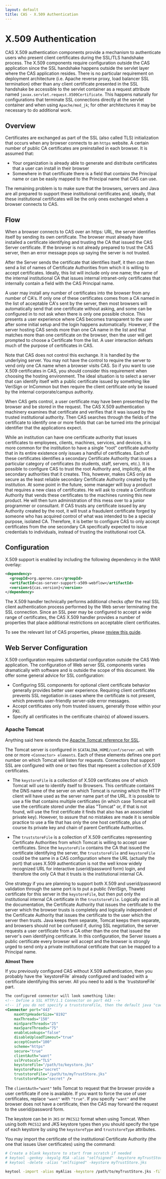 ```yaml
---
layout: default
title: CAS - X.509 Authentication
---
```


# X.509 Authentication

CAS X.509 authentication components provide a mechanism to authenticate users who present client certificates during
the SSL/TLS handshake process. The X.509 components require configuration outside the CAS application since the
SSL handshake happens outside the servlet layer where the CAS application resides. There is no particular requirement
on deployment architecture (i.e. Apache reverse proxy, load balancer SSL termination) other than any client
certificate presented in the SSL handshake be accessible to the servlet container as a request attribute named
`javax.servlet.request.X509Certificate`. This happens naturally for configurations that terminate SSL connections
directly at the servlet container and when using `Apache/mod_jk`; for other architectures it may be necessary to do
additional work.

## Overview

Certificates are exchanged as part of the SSL (also called TLS) initialization that occurs when any browser connects to an `https` website.
A certain number of public CA certificates are preinstalled in each browser. It is assumed that:

- Your organization is already able to generate and distribute certificates that a user can install in their browser
- Somewhere in that certificate there is a field that contains the Principal name or can be easily mapped to the Principal name that CAS can use.

The remaining problem is to make sure that the browsers, servers and Java are all prepared to support these institutional certificates and, ideally,
that these institutional certificates will be the only ones exchanged when a browser connects to CAS.

## Flow

When a browser connects to CAS over an https: URL, the server identifies itself by sending its own certificate. The browser must already have installed a certificate identifying and trusting the CA that issued the CAS Server certificate. If the browser is not already prepared to trust the CAS server, then an error message pops up saying the server is not trusted.

After the Server sends the certificate that identifies itself, it then can then send a list of names of Certificate Authorities from which it is willing to accept certificates. Ideally, this list will include only one name; the name of the internal institutional CA that issues internal intranet-only certificates that internally contain a field with the CAS Principal name.

A user may install any number of certificates into the browser from any number of CA's. If only one of these certificates comes from a CA named in the list of acceptable CA's sent by the server, then most browsers will automatically send that one certificate without asking, and some can be configured in to not ask when there is only one possible choice. This presents a user experience where CAS becomes transparent to the user after some initial setup and the login happens automatically. However, if the server hosting CAS sends more than one CA name in the list and that matches more than one certificate on the browser, then the user will get prompted to choose a Certificate from the list. A user interaction defeats much of the purpose of certificates in CAS.

Note that CAS does not control this exchange. It is handled by the underlying server. You may not have the control to require the server to vend only one CA name when a browser visits CAS. So if you want to use X.509 certificates in CAS, you should consider this requirement when choosing the hosting environment. The ideal situation is to select a server that can identify itself with a public certificate issued by something like VeriSign or InCommon but then require the client certificate only be issued by the internal corporate/campus authority.

When CAS gets control, a user certificate may have been presented by the browser and be stored in the request. The CAS X.509 authentication machinery examines that certificate and verifies that it was issued by the trusted institutional authority. Then CAS searches through the fields of the certificate to identify one or more fields that can be turned into the principal identifier that the applications expect.

While an institution can have one certificate authority that issues certificates to employees, clients, machines, services, and devices, it is more common for the institution to have a single "root" certificate authority that in its entire existence only issues a handful of certificates. Each of these certificates identifies a secondary Certificate Authority that issues a particular category of certificates (to students, staff, servers, etc.). It is possible to configure CAS to trust the root Authority and, implicitly, all the secondary authorities that it creates. This, however, makes CAS only as secure as the least reliable secondary Certificate Authority created by the institution. At some point in the future, some manager will buy a product that requires a new class of certificates. He will ask to create a Certificate Authority that vends these certificates to the machines running this new product. He will then turn administration of this mess over to a junior programmer or consultant. If CAS trusts any certificate issued by any Authority created by the root, it will trust a fraudulent certificate forged by someone who has acquired control of what was intended to be a special purpose, isolated CA. Therefore, it is better to configure CAS to only accept certificates from the one secondary CA specifically expected to issue credentials to individuals, instead of trusting the institutional root CA.

## Configuration

X.509 support is enabled by including the following dependency in the WAR overlay:

```xml
<dependency>
  <groupId>org.apereo.cas</groupId>
  <artifactId>cas-server-support-x509-webflow</artifactId>
  <version>${cas.version}</version>
</dependency>
```

The X.509 handler technically performs additional checks _after_ the real SSL client authentication process performed
by the Web server terminating the SSL connection. Since an SSL peer may be configured to accept a wide range of
certificates, the CAS X.509 handler provides a number of properties that place additional restrictions on
acceptable client certificates.

To see the relevant list of CAS properties, please [review this guide](Configuration-Properties.html).

## Web Server Configuration

X.509 configuration requires substantial configuration outside the CAS Web application. The configuration of Web
server SSL components varies dramatically with software and is outside the scope of this document. We offer some
general advice for SSL configuration:

* Configuring SSL components for optional client certificate behavior generally provides better user experience.
Requiring client certificates prevents SSL negotiation in cases where the certificate is not present, which prevents
user-friendly server-side error messages.
* Accept certificates only from trusted issuers, generally those within your PKI.
* Specify all certificates in the certificate chain(s) of allowed issuers.

### Apache Tomcat

Anything said here extends the [Apache Tomcat reference for SSL](https://tomcat.apache.org/tomcat-8.0-doc/ssl-howto.html).

The Tomcat server is configured in `$CATALINA_HOME/conf/server.xml` with one or more `<Connector> elements`. Each of these elements defines one port number on which Tomcat will listen for requests. Connectors that support SSL are configured with one or two files that represent a collection of X.509 certificates.

- The `keystoreFile` is a collection of X.509 certificates one of which Tomcat will use to identify itself to Browsers. This certificate contains the DNS name of the server on which Tomcat is running which the HTTP client will have used as the server name part of the URL. It is possible to use a file that contains multiple certificates (in which case Tomcat will use the certificate stored under the alias "Tomcat" or, if that is not found, will use the first certificate it finds that also has an associated private key). However, to assure that no mistakes are made it is sensible practice to use a file that has only the one host certificate, plus of course its private key and chain of parent Certificate Authorities.

- The `truststoreFile` is a collection of X.509 certificates representing Certificate Authorities from which Tomcat is willing to accept user certificates. Since the `keystoreFile` contains the CA that issued the certificate identifying the server, the `truststoreFile` and `keystoreFile` could be the same in a CAS configuration where the URL (actually the port) that uses X.509 authentication is not the well know widely recognized URL for interactive (userid/password form) login, and therefore the only CA that it trusts is the institutional internal CA.

One strategy if you are planning to support both X.509 and userid/password validation through the same port is to put a public (VeriSign, Thawte) certificate for this server in the `keystoreFile`, but then put only the institutional internal CA certificate in the `truststoreFile`. Logically and in all the documentation, the Certificate Authority that issues the certificate to the server which the browser trusts is completely and logically independent of the Certificate Authority that issues the certificate to the user which the server then trusts. Java keeps them separate, Tomcat keeps them separate, and browsers should not be confused if, during SSL negotiation, the server requests a user certificate from a CA other than the one that issued the server's own identifying certificate. In this configuration, the Server issues a public certificate every browser will accept and the browser is strongly urged to send only a private institutional certificate that can be mapped to a Principal name.

<div class="alert alert-info"><strong>Almost There</strong><p>If you previously configured CAS without X.509 authentication, then you probably have the `keystoreFile` already configured and 
loaded with a certificate identifying this server. All you need to add is the `truststoreFile` part.</p></div>

```xml
The configured connector will look something like:
<!-- Define a SSL HTTP/1.1 Connector on port 443 -->
<!-- if you do not specify a truststoreFile, then the default java "cacerts" truststore will be used-->
<Connector port="443"
    maxHttpHeaderSize="8192"
    maxThreads="150"
    minSpareThreads="25"
    maxSpareThreads="75"
    enableLookups="false"
    disableUploadTimeout="true"
    acceptCount="100"
    scheme="https"
    secure="true"
    clientAuth="want"
    sslProtocol="TLS"
    keystoreFile="/path/to/keystore.jks"
    keystorePass="secret"
    truststoreFile="/path/to/myTrustStore.jks"
    truststorePass="secret" />
```

The `clientAuth="want"` tells Tomcat to request that the browser provide a user certificate if one is available. If you want to force the use of user certificates, replace `"want"` with `"true"`. 
If you specify `"want"` and the browser does not have a certificate, then the CAS may forward the request to the userid/password form.


The keystore can be in `JKS` or `PKCS12` format when using Tomcat. When using both `PKCS12` and JKS keystore types then you should specify the type of each keystore by using the `keystoreType` and `truststoreType` attributes.

You may import the certificate of the institutional Certificate Authority (the one that issues User certificates) using the command:

```bash
# Create a blank keystore to start from scratch if needed
# keytool -genkey -keyalg RSA -alias "selfsigned" -keystore myTrustStore.jks -storepass "secret" -validity 360
# keytool -delete -alias "selfsigned" -keystore myTrustStore.jks

keytool -import -alias myAlias -keystore /path/to/myTrustStore.jks -file certificateForInstitutionalCA.crt
```
